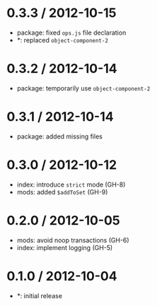 
0.3.3 / 2012-10-15
==================

  * package: fixed `ops.js` file declaration
  * *: replaced `object-component-2`

0.3.2 / 2012-10-14
==================

  * package: temporarily use `object-component-2`

0.3.1 / 2012-10-14
==================

  * package: added missing files

0.3.0 / 2012-10-12
==================

  * index: introduce `strict` mode (GH-8)
  * mods: added `$addToSet` (GH-9)

0.2.0 / 2012-10-05
==================

  * mods: avoid noop transactions (GH-6)
  * index: implement logging (GH-5)

0.1.0 / 2012-10-04
==================

  * *: initial release
